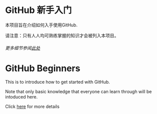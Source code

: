 # GitHub 新手入门

本项目旨在介绍如何入手使用GitHub.

请注意：只有人人均可熟练掌握的知识才会被列入本项目。

###### 更多细节参阅[此处](https://github.com/EMLVIRUS/GitHub-Beginners/issues/1)

# GitHub Beginners

This is to introduce how to get started with GitHub.

Note that only basic knowledge that everyone can learn through will be intoduced here.

Click [here](https://github.com/EMLVIRUS/GitHub-Beginners/issues/1) for more details



